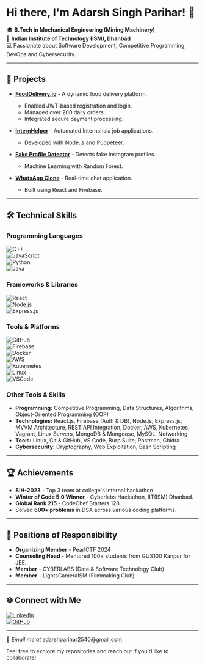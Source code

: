 # Hi there, I'm Adarsh Singh Parihar! 👋

🎓 **B.Tech in Mechanical Engineering (Mining Machinery)**  
📍 **Indian Institute of Technology (ISM), Dhanbad**  
💻 Passionate about Software Development, Competitive Programming, DevOps and Cybersecurity.

---

## 🚀 Projects

- **[FoodDelivery.io](https://github.com/adarsh40parihar/food_delivery.io)** - A dynamic food delivery platform.
  - Enabled JWT-based registration and login.
  - Managed over 200 daily orders.
  - Integrated secure payment processing.

- **[InternHelper](https://github.com/adarsh40parihar/InternHelper)** - Automated Internshala job applications.
  - Developed with Node.js and Puppeteer.

- **[Fake Profile Detector](https://github.com/adarsh40parihar/Fake-Profile-Detector)** - Detects fake Instagram profiles.
  - Machine Learning with Random Forest.

- **[WhatsApp Clone](https://github.com/adarsh40parihar/React/tree/master/WhatsappClone)** - Real-time chat application.
  - Built using React and Firebase.

---

## 🛠️ Technical Skills

### Programming Languages
![C++](https://img.shields.io/badge/C++-00599C?style=flat-square&logo=c%2B%2B&logoColor=white)  
![JavaScript](https://img.shields.io/badge/JavaScript-F7DF1E?style=flat-square&logo=javascript&logoColor=black)  
![Python](https://img.shields.io/badge/Python-3776AB?style=flat-square&logo=python&logoColor=white)  
![Java](https://img.shields.io/badge/Java-007396?style=flat-square&logo=java&logoColor=white)

### Frameworks & Libraries
![React](https://img.shields.io/badge/React-61DAFB?style=flat-square&logo=react&logoColor=black)  
![Node.js](https://img.shields.io/badge/Node.js-339933?style=flat-square&logo=node-dot-js&logoColor=white)  
![Express.js](https://img.shields.io/badge/Express.js-000000?style=flat-square&logo=express&logoColor=white)

### Tools & Platforms
![GitHub](https://img.shields.io/badge/GitHub-181717?style=flat-square&logo=github&logoColor=white)  
![Firebase](https://img.shields.io/badge/Firebase-FFCA28?style=flat-square&logo=firebase&logoColor=black)  
![Docker](https://img.shields.io/badge/Docker-2496ED?style=flat-square&logo=docker&logoColor=white)  
![AWS](https://img.shields.io/badge/AWS-232F3E?style=flat-square&logo=amazon-aws&logoColor=white)  
![Kubernetes](https://img.shields.io/badge/Kubernetes-326CE5?style=flat-square&logo=kubernetes&logoColor=white)  
![Linux](https://img.shields.io/badge/Linux-FCC624?style=flat-square&logo=linux&logoColor=black)  
![VSCode](https://img.shields.io/badge/VS%20Code-007ACC?style=flat-square&logo=visual-studio-code&logoColor=white)

### Other Tools & Skills
- **Programming:** Competitive Programming, Data Structures, Algorithms, Object-Oriented Programming (OOP)
- **Technologies:** React.js, Firebase (Auth & DB), Node.js, Express.js, MVVM Architecture, REST API Integration, Docker, AWS, Kubernetes, Vagrant, Linux Servers, MongoDB & Mongoose, MySQL, Networking
- **Tools:** Linux, Git & GitHub, VS Code, Burp Suite, Postman, Ghidra
- **Cybersecurity:** Cryptography, Web Exploitation, Bash Scripting


---

## 🏆 Achievements

- **SIH-2023** - Top 3 team at college's internal hackathon.
- **Winter of Code 5.0 Winner** - Cyberlabs Hackathon, IIT(ISM) Dhanbad.
- **Global Rank 215** - CodeChef Starters 128.
- Solved **600+ problems** in DSA across various coding platforms.

---

## 🎯 Positions of Responsibility

- **Organizing Member** - PearlCTF 2024
- **Counseling Head** - Mentored 100+ students from GUS100 Kanpur for JEE.
- **Member** - CYBERLABS (Data & Software Technology Club)
- **Member** - LightsCameraISM (Filmmaking Club)

---

## 🌐 Connect with Me

[![LinkedIn](https://img.shields.io/badge/LinkedIn-0077B5?style=flat-square&logo=linkedin&logoColor=white)](https://www.linkedin.com/in/adarsh-singh-parihar-b42802255/)  
[![GitHub](https://img.shields.io/badge/GitHub-181717?style=flat-square&logo=github&logoColor=white)](https://github.com/adarsh40parihar)  

---

🔗 *Email me at* [adarshparihar2540@gmail.com](mailto:adarsh2540parihar@gmail.com)

Feel free to explore my repositories and reach out if you'd like to collaborate!
